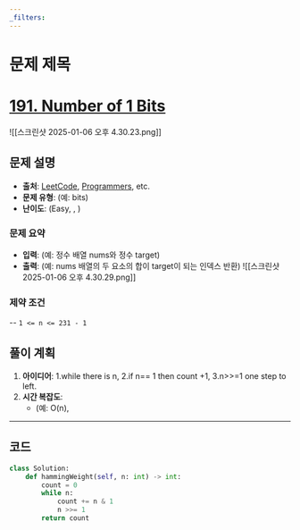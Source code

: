 ```yaml
---
_filters:
---
```


# 문제 제목
# [191. Number of 1 Bits](https://leetcode.com/problems/number-of-1-bits/)

![[스크린샷 2025-01-06 오후 4.30.23.png]]
## 문제 설명
- **출처**: [LeetCode](https://leetcode.com), [Programmers](https://programmers.co.kr), etc.
- **문제 유형**: (예: bits)
- **난이도**: (Easy, , )


### 문제 요약
- **입력**: (예: 정수 배열 nums와 정수 target)
- **출력**: (예: nums 배열의 두 요소의 합이 target이 되는 인덱스 반환)
![[스크린샷 2025-01-06 오후 4.30.29.png]]
### 제약 조건
-- `1 <= n <= 231 - 1`



## 풀이 계획
1. **아이디어**: 
   1.while there is n,
	2.if n== 1 then count +1,
	3.n>>=1 one step to left.
1. **시간 복잡도**:
   - (예: O(n), 

---

## 코드
```python
class Solution:
    def hammingWeight(self, n: int) -> int:
        count = 0
        while n:
            count += n & 1 
            n >>= 1  
        return count

